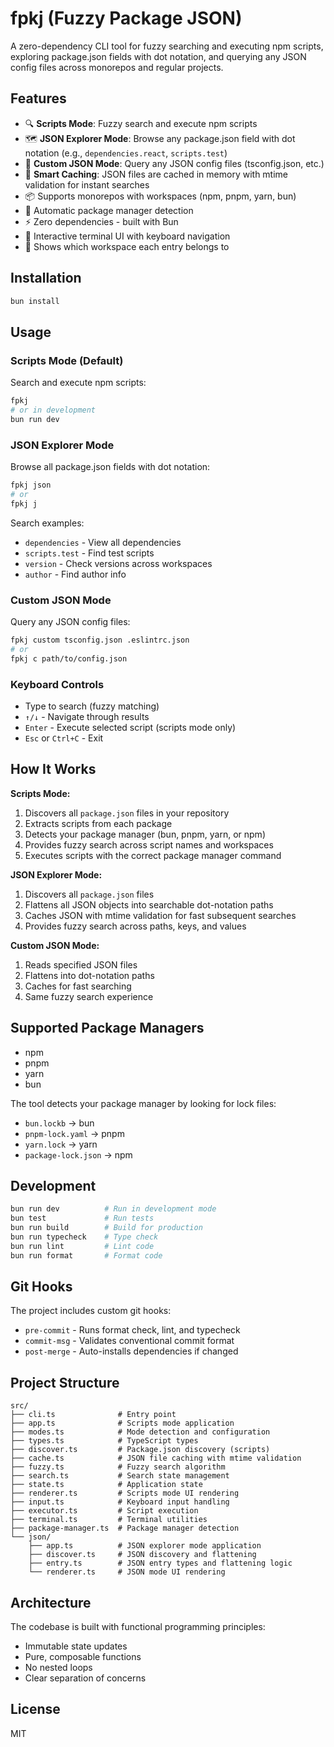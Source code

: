 # fpkj (Fuzzy Package JSON)

A zero-dependency CLI tool for fuzzy searching and executing npm scripts, exploring package.json fields with dot notation, and querying any JSON config files across monorepos and regular projects.

## Features

- 🔍 **Scripts Mode**: Fuzzy search and execute npm scripts
- 🗺️ **JSON Explorer Mode**: Browse any package.json field with dot notation (e.g., `dependencies.react`, `scripts.test`)
- 📄 **Custom JSON Mode**: Query any JSON config files (tsconfig.json, etc.)
- 💾 **Smart Caching**: JSON files are cached in memory with mtime validation for instant searches
- 📦 Supports monorepos with workspaces (npm, pnpm, yarn, bun)
- 🚀 Automatic package manager detection
- ⚡ Zero dependencies - built with Bun
- 🎨 Interactive terminal UI with keyboard navigation
- 📍 Shows which workspace each entry belongs to

## Installation

```bash
bun install
```

## Usage

### Scripts Mode (Default)

Search and execute npm scripts:

```bash
fpkj
# or in development
bun run dev
```

### JSON Explorer Mode

Browse all package.json fields with dot notation:

```bash
fpkj json
# or
fpkj j
```

Search examples:

- `dependencies` - View all dependencies
- `scripts.test` - Find test scripts
- `version` - Check versions across workspaces
- `author` - Find author info

### Custom JSON Mode

Query any JSON config files:

```bash
fpkj custom tsconfig.json .eslintrc.json
# or
fpkj c path/to/config.json
```

### Keyboard Controls

- Type to search (fuzzy matching)
- `↑/↓` - Navigate through results
- `Enter` - Execute selected script (scripts mode only)
- `Esc` or `Ctrl+C` - Exit

## How It Works

**Scripts Mode:**

1. Discovers all `package.json` files in your repository
2. Extracts scripts from each package
3. Detects your package manager (bun, pnpm, yarn, or npm)
4. Provides fuzzy search across script names and workspaces
5. Executes scripts with the correct package manager command

**JSON Explorer Mode:**

1. Discovers all `package.json` files
2. Flattens all JSON objects into searchable dot-notation paths
3. Caches JSON with mtime validation for fast subsequent searches
4. Provides fuzzy search across paths, keys, and values

**Custom JSON Mode:**

1. Reads specified JSON files
2. Flattens into dot-notation paths
3. Caches for fast searching
4. Same fuzzy search experience

## Supported Package Managers

- npm
- pnpm
- yarn
- bun

The tool detects your package manager by looking for lock files:

- `bun.lockb` → bun
- `pnpm-lock.yaml` → pnpm
- `yarn.lock` → yarn
- `package-lock.json` → npm

## Development

```bash
bun run dev          # Run in development mode
bun test             # Run tests
bun run build        # Build for production
bun run typecheck    # Type check
bun run lint         # Lint code
bun run format       # Format code
```

## Git Hooks

The project includes custom git hooks:

- `pre-commit` - Runs format check, lint, and typecheck
- `commit-msg` - Validates conventional commit format
- `post-merge` - Auto-installs dependencies if changed

## Project Structure

```
src/
├── cli.ts              # Entry point
├── app.ts              # Scripts mode application
├── modes.ts            # Mode detection and configuration
├── types.ts            # TypeScript types
├── discover.ts         # Package.json discovery (scripts)
├── cache.ts            # JSON file caching with mtime validation
├── fuzzy.ts            # Fuzzy search algorithm
├── search.ts           # Search state management
├── state.ts            # Application state
├── renderer.ts         # Scripts mode UI rendering
├── input.ts            # Keyboard input handling
├── executor.ts         # Script execution
├── terminal.ts         # Terminal utilities
├── package-manager.ts  # Package manager detection
└── json/
    ├── app.ts          # JSON explorer mode application
    ├── discover.ts     # JSON discovery and flattening
    ├── entry.ts        # JSON entry types and flattening logic
    └── renderer.ts     # JSON mode UI rendering
```

## Architecture

The codebase is built with functional programming principles:

- Immutable state updates
- Pure, composable functions
- No nested loops
- Clear separation of concerns

## License

MIT

